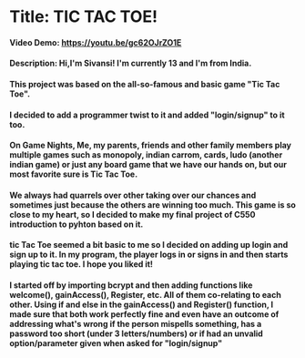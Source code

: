 # Title: TIC TAC TOE!
#### Video Demo: https://youtu.be/gc62OJrZO1E
#### Description: Hi,I'm Sivansi! I'm currently 13 and I'm from India. 

#### This project was based on the all-so-famous and basic game "Tic Tac Toe". 

#### I decided to add a programmer twist to it and added "login/signup" to it too. 

#### On Game Nights, Me, my parents, friends and other family members play multiple games such as monopoly, indian carrom, cards, ludo (another indian game) or just any board game that we have our hands on, but our most favorite sure is Tic Tac Toe.

#### We always had quarrels over other taking over our chances and sometimes just because the others are winning too much. This game is so close to my heart, so I decided to make my final project of C550 introduction to pyhton based on it.

#### tic Tac Toe seemed a bit basic to me so I decided on adding up login and sign up to it. In my program, the player logs in or signs in and then starts playing tic tac toe. I hope you liked it!

#### I started off by importing bcrypt and then adding functions like welcome(), gainAccess(), Register, etc. All of them co-relating to each other. Using if and else in the gainAccess() and Register() function, I made sure that both work perfectly fine and even have an outcome of addressing what's wrong if the person mispells something, has a password too short (under 3 letters/numbers) or if had an unvalid option/parameter given when asked for "login/signup"
